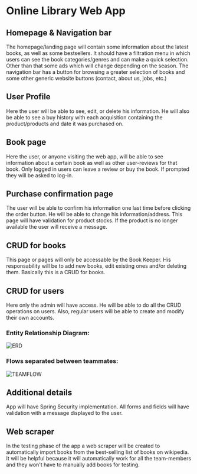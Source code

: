 # Online Library Web App

## Homepage & Navigation bar
The homepage/landing page will contain some information about the latest books, as well as some bestsellers. It should have a filtration menu in which users can see the book categories/genres and can make a quick selection. Other than that some ads which will change depending on the season. 
The navigation bar has a button for browsing a greater selection of books and some other generic website buttons (contact, about us, jobs, etc.)

## User Profile
Here the user will be able to see, edit, or delete his information. He will also be able to see a buy history with each acquisition containing the product/products and date it was purchased on. 

## Book page
Here the user, or anyone visiting the web app, will be able to see information about a certain book as well as other user-reviews for that book. Only logged in users can leave a review or buy the book. If prompted they will be asked to log-in. 

## Purchase confirmation page
The user will be able to confirm his information one last time before clicking the order button. He will be able to change his information/address. This page will have validation for product stocks. If the product is no longer available the user will receive a message.

## CRUD for books
This page or pages will only be accessable by the Book Keeper. His responsability will be to add new books, edit existing ones and/or deleting them. Basically this is a CRUD for books.

## CRUD for users 
Here only the admin will have access. He will be able to do all the CRUD operations on users. Also, regular users will be able to create and modify their own accounts.

### Entity Relationship Diagram:
![ERD](https://i.imgur.com/QBhIYb2.png)

### Flows separated between teammates:
![TEAMFLOW](https://i.imgur.com/t7yTjv0.png)

## Additional details
App will have Spring Security implementation. All forms and fields will have validation with a message displayed to the user.

## Web scraper
In the testing phase of the app a web scraper will be created to automatically import books from the best-selling list of books on wikipedia. It will be helpful because it will automatically work for all the team-members and they won't have to manually add books for testing.
